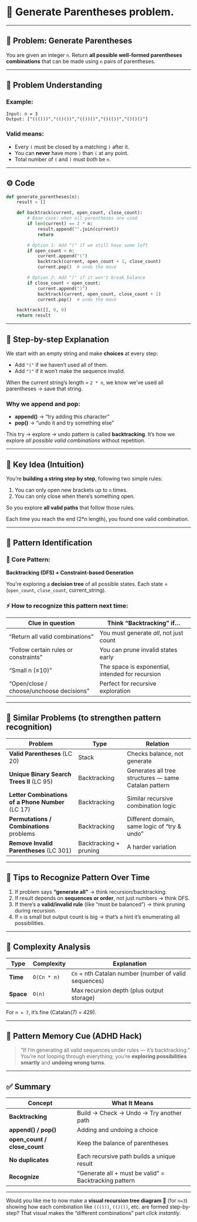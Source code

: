 
# 📘 **Generate Parentheses** problem.

---

## 🧩 Problem: Generate Parentheses

You are given an integer `n`.
Return **all possible well-formed parentheses combinations** that can be made using `n` pairs of parentheses.

---

## 🧠 Problem Understanding

### Example:

```
Input: n = 3
Output: ["((()))","(()())","(())()","()(())","()()()"]
```

### Valid means:

* Every `(` must be closed by a matching `)` after it.
* You can **never** have more `)` than `(` at any point.
* Total number of `(` and `)` must both be `n`.

---

## ⚙️ Code

```python
def generate_parentheses(n):
    result = []

    def backtrack(current, open_count, close_count):
        # Base case: when all parentheses are used
        if len(current) == 2 * n:
            result.append("".join(current))
            return

        # Option 1: Add "(" if we still have some left
        if open_count < n:
            current.append("(")
            backtrack(current, open_count + 1, close_count)
            current.pop()  # undo the move

        # Option 2: Add ")" if it won't break balance
        if close_count < open_count:
            current.append(")")
            backtrack(current, open_count, close_count + 1)
            current.pop()  # undo the move

    backtrack([], 0, 0)
    return result
```

---

## 🧩 Step-by-step Explanation

We start with an empty string and make **choices** at every step:

* Add `"("` if we haven’t used all of them.
* Add `")"` if it won’t make the sequence invalid.

When the current string’s length = `2 * n`,
we know we’ve used all parentheses → save that string.

### Why we append and pop:

* **append()** → “try adding this character”
* **pop()** → “undo it and try something else”

This try → explore → undo pattern is called **backtracking**.
It’s how we explore *all possible valid combinations* without repetition.

---

## 🧱 Key Idea (Intuition)

You’re **building a string step by step**, following two simple rules:

1. You can only open new brackets up to `n` times.
2. You can only close when there’s something open.

So you explore **all valid paths** that follow those rules.

Each time you reach the end (2*n length), you found one valid combination.

---

## 🧠 Pattern Identification

### 🧩 Core Pattern:

**Backtracking (DFS) + Constraint-based Generation**

You’re exploring a **decision tree** of all possible states.
Each state = (`open_count`, `close_count`, current_string).

### ⚡ How to recognize this pattern next time:

| Clue in question                         | Think “Backtracking” if…                         |
| ---------------------------------------- | ------------------------------------------------ |
| “Return all valid combinations”          | You must generate *all*, not just count          |
| “Follow certain rules or constraints”    | You can prune invalid states early               |
| “Small n (≤10)”                          | The space is exponential, intended for recursion |
| “Open/close / choose/unchoose decisions” | Perfect for recursive exploration                |

---

## 🔁 Similar Problems (to strengthen pattern recognition)

| Problem                                           | Type                   | Relation                                             |
| ------------------------------------------------- | ---------------------- | ---------------------------------------------------- |
| **Valid Parentheses** (LC 20)                     | Stack                  | Checks balance, not generate                         |
| **Unique Binary Search Trees II** (LC 95)         | Backtracking           | Generates all tree structures — same Catalan pattern |
| **Letter Combinations of a Phone Number** (LC 17) | Backtracking           | Similar recursive combination logic                  |
| **Permutations / Combinations** problems          | Backtracking           | Different domain, same logic of “try & undo”         |
| **Remove Invalid Parentheses** (LC 301)           | Backtracking + pruning | A harder variation                                   |

---

## 🧠 Tips to Recognize Pattern Over Time

1. If problem says **“generate all”** → think recursion/backtracking.
2. If result depends on **sequences or order**, not just numbers → think DFS.
3. If there’s a **valid/invalid rule** (like “must be balanced”) → think pruning during recursion.
4. If `n` is small but output count is big → that’s a hint it’s enumerating all possibilities.

---

## 🧩 Complexity Analysis

| Type      | Complexity  | Explanation                                           |
| --------- | ----------- | ----------------------------------------------------- |
| **Time**  | `O(Cn * n)` | `Cn` = nth Catalan number (number of valid sequences) |
| **Space** | `O(n)`      | Max recursion depth (plus output storage)             |

For `n = 7`, it’s fine (Catalan(7) = 429).

---

## 🧠 Pattern Memory Cue (ADHD Hack)

> “If I’m generating all valid sequences under rules — it’s backtracking.”
> You’re not looping through everything; you’re **exploring possibilities smartly** and **undoing wrong turns**.

---

## ✅ Summary

| Concept                      | What It Means                                         |
| ---------------------------- | ----------------------------------------------------- |
| **Backtracking**             | Build → Check → Undo → Try another path               |
| **append() / pop()**         | Adding and undoing a choice                           |
| **open_count / close_count** | Keep the balance of parentheses                       |
| **No duplicates**            | Each recursive path builds a unique result            |
| **Recognize**                | “Generate all + must be valid” = Backtracking pattern |

---

Would you like me to now make a **visual recursion tree diagram** 🌳 (for `n=3`) showing how each combination like `((()))`, `(()())`, etc. are formed step-by-step?
That visual makes the “different combinations” part *click instantly*.
